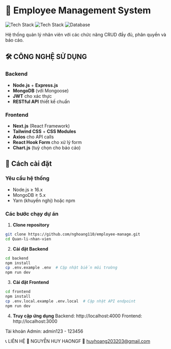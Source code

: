 # 🏢 Employee Management System

![Tech Stack](https://img.shields.io/badge/backend-Node.js%20%2B%20Express-green)
![Tech Stack](https://img.shields.io/badge/frontend-Next.js%20%2B%20Tailwind-blue)
![Database](https://img.shields.io/badge/database-MongoDB-orange)

Hệ thống quản lý nhân viên với các chức năng CRUD đầy đủ, phân quyền và báo cáo.


## 🛠 CÔNG NGHỆ SỬ DỤNG 

### Backend
- **Node.js** + **Express.js**
- **MongoDB** (với Mongoose)
- **JWT** cho xác thực
- **RESTful API** thiết kế chuẩn

### Frontend
- **Next.js** (React Framework)
- **Tailwind CSS** + **CSS Modules**
- **Axios** cho API calls
- **React Hook Form** cho xử lý form
- **Chart.js** (tuỳ chọn cho báo cáo)

## 🚀 Cách cài đặt

### Yêu cầu hệ thống
- Node.js ≥ 16.x
- MongoDB ≥ 5.x
- Yarn (khuyến nghị) hoặc npm

### Các bước chạy dự án

1. **Clone repository**
```bash
git clone https://github.com/nghoang110/employee-manage.git
cd Quan-li-nhan-vien
```
2. **Cài đặt Backend**
```bash
cd backend
npm install
cp .env.example .env  # Cập nhật biến môi trường
npm run dev
```
3. **Cài đặt Frontend**
```bash
cd frontend
npm install
cp .env.local.example .env.local  # Cập nhật API endpoint
npm run dev
```

4. **Truy cập ứng dụng**
Backend: http://localhost:4000 
Frontend: http://localhost:3000

Tài khoản Admin: admin123 - 123456

📞 LIÊN HỆ
👤 NGUYỄN HUY HAONGF
📧 huyhoang203203@gmail.com




